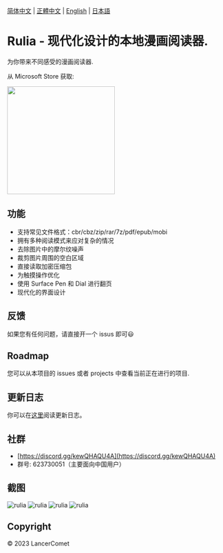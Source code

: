 [简体中文](README.CHS.md) | [正體中文](README.CHT.md) | [English](README.md) | [日本語](README.JPN.md)

# Rulia - 现代化设计的本地漫画阅读器.

为你带来不同感受的漫画阅读器.

从 Microsoft Store 获取:

<a href="https://apps.microsoft.com/store/detail/9MVVLRZWRXX8?cid=github&launch=true&mode=mini">
  <img src="https://get.microsoft.com/images/zh-cn%20dark.svg" width="250" />
</a>

## 功能
 
 - 支持常见文件格式：cbr/cbz/zip/rar/7z/pdf/epub/mobi
 - 拥有多种阅读模式来应对复杂的情况
 - 去除图片中的摩尔纹噪声
 - 裁剪图片周围的空白区域
 - 直接读取加密压缩包
 - 为触摸操作优化
 - 使用 Surface Pen 和 Dial 进行翻页
 - 现代化的界面设计

## 反馈

如果您有任何问题，请直接开一个 issus 即可😃

## Roadmap

您可以从本项目的 issues 或者 projects 中查看当前正在进行的项目.

## 更新日志

你可以在[这里](https://github.com/LancerComet/RuliaReader/blob/master/CHANGELOG.md)阅读更新日志。

## 社群

 - [https://discord.gg/kewQHAQU4A](https://discord.gg/kewQHAQU4A)
 - 群号: 623730051（主要面向中国用户）

## 截图

![rulia](/images/chs-01.jpg)
![rulia](/images/chs-02.jpg)
![rulia](/images/chs-03.jpg)
![rulia](/images/chs-04.jpg)

## Copyright

© 2023 LancerComet
